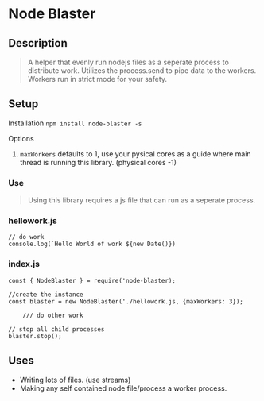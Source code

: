 # Node Blaster

## Description
> A helper that evenly run nodejs files as a seperate process to distribute work. Utilizes the process.send to pipe data to the workers. 
> Workers run in strict mode for your safety. 

## Setup 

Installation
`npm install node-blaster -s`

Options
1. `maxWorkers` defaults to 1, use your pysical cores as a guide where main thread is running this library. (physical cores -1)

### Use
> Using this library requires a js file that can run as a seperate process. 

### hellowork.js

```
// do work
console.log(`Hello World of work ${new Date()})
```

### index.js
```
const { NodeBlaster } = require('node-blaster);

//create the instance
const blaster = new NodeBlaster('./hellowork.js, {maxWorkers: 3});

    /// do other work

// stop all child processes
blaster.stop();
```

## Uses
* Writing lots of files. (use streams)
* Making any self contained node file/process a worker process. 


